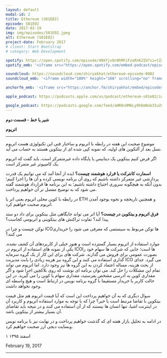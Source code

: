 ```yaml
---
layout: default
modal-id: 2
title: Ethereum (S01E02)
episode: S01E02
date: 2017-02-19
img: img/episodes/S01E02.jpeg
alt: Ethereum (S01E02)
project-date: February 2017
# client: Start Bootstrap
# category: Web Development

spotify: https://open.spotify.com/episode/4NXfjvOcNhMFiFzaRnK2IU?si=tZaLRaDrSvuHdm9Sl5WXGw
spotify_emb: '<iframe src="https://open.spotify.com/embed-podcast/episode/4NXfjvOcNhMFiFzaRnK2IU" width="100%" height="232" frameborder="0" allowtransparency="true" allow="encrypted-media"></iframe>'

soundcloud: https://soundcloud.com/shiryakhat/ethereum-episode-0002
soundcloud_emb: '<iframe width="100%" height="166" scrolling="no" frameborder="no" allow="autoplay" src="https://w.soundcloud.com/player/?url=https%3A//api.soundcloud.com/tracks/308909137&color=%23ff5500&auto_play=false&hide_related=true&show_comments=true&show_user=true&show_reposts=false&show_teaser=true"></iframe><div style="font-size: 10px; color: #cccccc;line-break: anywhere;word-break: normal;overflow: hidden;white-space: nowrap;text-overflow: ellipsis; font-family: Interstate,Lucida Grande,Lucida Sans Unicode,Lucida Sans,Garuda,Verdana,Tahoma,sans-serif;font-weight: 100;"><a href="https://soundcloud.com/shiryakhat" title="Shir | Khat" target="_blank" style="color: #cccccc; text-decoration: none;">Shir | Khat</a> · <a href="https://soundcloud.com/shiryakhat/ethereum-episode-0002" title="Ethereum (S01E02)" target="_blank" style="color: #cccccc; text-decoration: none;">Ethereum (S01E02)</a></div>'

anchorfm_emb: '<iframe src="https://anchor.fm/shiryakhat/embed/episodes/Ethereum-S01E02-e9idgh" width="100%" frameborder="0" scrolling="no"></iframe>'

apple_podcast: https://podcasts.apple.com/us/podcast/ethereum-s01e02/id1221206951?i=1000383310268

google_podcast: https://podcasts.google.com/feed/aHR0cHM6Ly9hbmNob3IuZm0vcy8xMWFhODUzYy9wb2RjYXN0L3Jzcw/episode/dGFnOnNvdW5kY2xvdWQsMjAxMDp0cmFja3MvMzA4OTA5MTM3?ved=0CCkQzsICahcKEwiw46XZ-NXpAhUAAAAAHQAAAAAQAQ
---
```


**شیر یا خط - قسمت دوم**

**اتریوم**

----------------------------------------------------------------------------------------------------------

موضوع صحبت این هفته در رابطه با اتریوم و ساختار فنی این تکنولوژی هست
اتریوم نسل بعد از آلتکوین های اولیه، که نمونه کپی شده ای از بیتکوین هستند به حساب می آید.

 اگر فرض کنیم بیتکوین یک دیتابیس یا پایگاه داده غیرمتمرکز است، باید گفت که اتریوم یک کامپیوتر غیر متمرکز است.


**اسمارت کانترکت یا قرارد هوشمند چیست؟** ایده از آنجا آمد که می توانیم یک قدرت پردازشی غیر متمرکز داشته باشیم که روی آن برنامه نویسی کرده و آن ها را اجرا کنیم؛ بدون آنکه به هیچگونه سروری احتیاج داشته باشیم؛ به این برنامه ها قرارداد هوشمند گفته می شود که به توضیح مفصل تر آن خواهیم پرداخت.

در رابطه با کوین محلی اتریوم یعنی اتر یا ETH و همچنین تاریخچه و نحوه بوجود آمدن اتریوم صحبت خواهیم کرد.

**فرق اتریوم و بیتکوین در چیست؟** آیا اتر می تواند جایگاهی مثل بیتکوین برای داد دو ستد پیدا کند؟ تفاوت تراکنش های بیتکوینی و اتریومی کجاست؟

توکن چیست و چرا در ICOها توکن مربوط به سیستمی که معرفی می شود را خریداری می کنند؟

موارد استفاده از اتریوم بسیار گسترده است و هنوز خیلی از کاربردهای آن کشف نشده. یکی از نمونه های استفاده از اتریوم در ICOها است؛ جایی که شرکت ها سهام خود را بصورت عمومی برای فروش می گذارند. شرکت های برای این کار از یک گروه سرمایه گذاری استفاده می کنند و این گروه نیز هزینه زیادی را بابت مدیریت ICO می گیرد. جدای از بحث هزینه، مساله اعتماد کردن به این گروه ها نیز وجود دارد. اما اتریوم می تواند تمام این مشکلات را حل کند. می توان برنامه ای نوشت که روی بلاکچین اجرا شود و اگر مقداری کوین به آدرسی مشخص بفرستید، مقداری سهام یا کوین را می گیرید. در این حالت کاربر یا خریدار مستقیما با گروه برنامه نویس در ارتباط است و هیچ واسطه ای وجود نخواهد داشت.


سوال دیگری که به آن خواهیم پرداخت این است که آیا قیمت اتریوم هم مثل قیمت بیتکوین با تقاضا مرتبط است یا خیر؟ چرا که با توجه به موارد استفاده اتریوم و کاربرد آن در اینترنت اشیا، تنها انسان ها نیستند که از آن استفاده می کنند و در نتیجه باید تقاضای آن بسیار بیشتر از بیتکوین باشد.


در ادامه به تحلیل بازار هفته ای که گذشت خواهیم پرداخت و در نهایت نیز با برنامه نویس وبسایت دیجی ارز صحبت خواهیم کرد.


۱ اسفند ۱۳۹۵

February 19, 2017

----------------------------------------------------------------------------------------------------------
